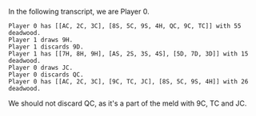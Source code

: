 In the following transcript, we are Player 0.

```
Player 0 has [[AC, 2C, 3C], [8S, 5C, 9S, 4H, QC, 9C, TC]] with 55 deadwood.
Player 1 draws 9H.
Player 1 discards 9D.
Player 1 has [[7H, 8H, 9H], [AS, 2S, 3S, 4S], [5D, 7D, 3D]] with 15 deadwood.
Player 0 draws JC.
Player 0 discards QC.
Player 0 has [[AC, 2C, 3C], [9C, TC, JC], [8S, 5C, 9S, 4H]] with 26 deadwood.
```

We should not discard QC, as it's a part of the meld with 9C, TC and JC.
